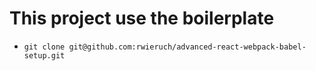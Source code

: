 # This project use the boilerplate
- `git clone git@github.com:rwieruch/advanced-react-webpack-babel-setup.git`